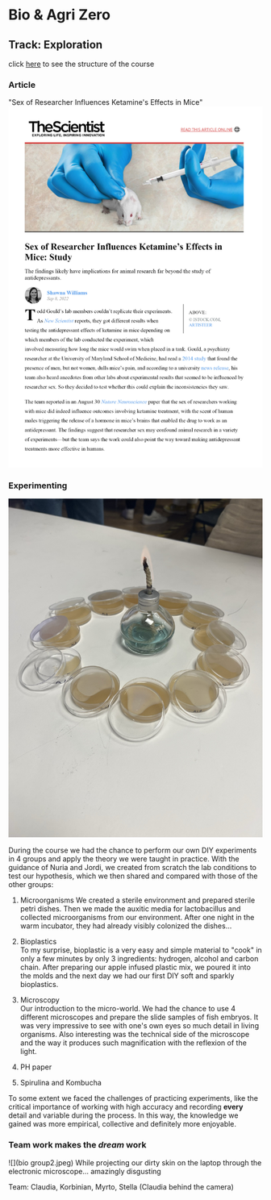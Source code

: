 # Bio & Agri Zero
## Track: Exploration

click [here](https://fablabbcn.github.io/mdef-docs/academic_year_2022_23/term_1_2022_23/biology_%26_agri_zero_2022_23/) to see the structure of the course  

### Article
"Sex of Researcher Influences Ketamine's Effects in Mice"
![](article.jpg)


### Experimenting  
![](samples.JPEG)  

During the course we had the chance to perform our own DIY experiments in 4 groups and apply the theory we were taught in practice. With the guidance of Nuria and Jordi, we created from scratch the lab conditions to test our hypothesis, which we then shared and compared with those of the other groups:

1. Microorganisms
We created a sterile environment and prepared sterile petri dishes. Then we made the auxitic media for lactobacillus and collected microorganisms from our environment. After one night in the warm incubator, they had already visibly colonized the dishes...  

2. Bioplastics  
To my surprise, bioplastic is a very easy and simple material to "cook" in only a few minutes by only 3 ingredients: hydrogen, alcohol and carbon chain. After preparing our apple infused plastic mix, we poured it into the molds and the next day we had our first DIY soft and sparkly bioplastics.  

3. Microscopy  
Our introduction to the micro-world. We had the chance to use 4 different microscopes and prepare the slide samples of fish embryos. It was very impressive to see with one's own eyes so much detail in living organisms. Also interesting was the technical side of the microscope and the way it produces such magnification with the reflexion of the light.  

3. PH paper  

4. Spirulina and Kombucha  

To some extent we faced the challenges of practicing experiments, like the critical importance of working with high accuracy and recording **every** detail and variable during the process. In this way, the knowledge  we gained was more empirical, collective and definitely more enjoyable.


### Team work makes the *dream* work
![](bio group2.jpeg)
While projecting our dirty skin on the laptop through the electronic microscope... amazingly disgusting  

Team: Claudia, Korbinian, Myrto, Stella (Claudia behind the camera)
